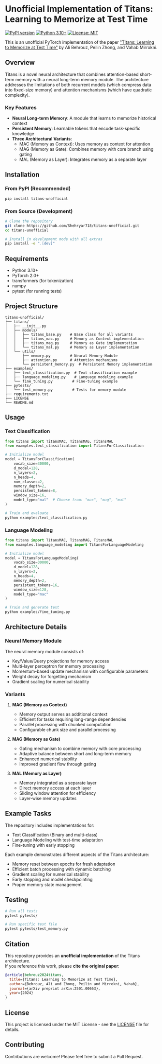# Unofficial Implementation of Titans: Learning to Memorize at Test Time

[![PyPI version](https://img.shields.io/pypi/v/titans-unofficial.svg)](https://pypi.org/project/titans-unofficial/)
[![Python 3.10+](https://img.shields.io/badge/python-3.10+-blue.svg)](https://www.python.org/downloads/release/python-3100/)
[![License: MIT](https://img.shields.io/badge/License-MIT-yellow.svg)](https://opensource.org/licenses/MIT)

This is an unofficial PyTorch implementation of the paper ["Titans: Learning to Memorize at Test Time"](https://arxiv.org/abs/2501.00663) by Ali Behrouz, Peilin Zhong, and Vahab Mirrokni.

## Overview

Titans is a novel neural architecture that combines attention-based short-term memory with a neural long-term memory module. The architecture addresses the limitations of both recurrent models (which compress data into fixed-size memory) and attention mechanisms (which have quadratic complexity).

### Key Features

- **Neural Long-term Memory**: A module that learns to memorize historical context
- **Persistent Memory**: Learnable tokens that encode task-specific knowledge
- **Three Architectural Variants**:
  - MAC (Memory as Context): Uses memory as context for attention
  - MAG (Memory as Gate): Combines memory with core branch using gating
  - MAL (Memory as Layer): Integrates memory as a separate layer

## Installation

### From PyPI (Recommended)

```bash
pip install titans-unofficial
```

### From Source (Development)

```bash
# Clone the repository
git clone https://github.com/Shehryar718/titans-unofficial.git
cd titans-unofficial

# Install in development mode with all extras
pip install -e ".[dev]"
```

## Requirements

- Python 3.10+
- PyTorch 2.0+
- transformers (for tokenization)
- numpy
- pytest (for running tests)

## Project Structure

```
titans-unofficial/
├── titans/
│   ├── __init__.py
│   ├── models/
│   │   ├── titans_base.py    # Base class for all variants
│   │   ├── titans_mac.py     # Memory as Context implementation
│   │   ├── titans_mag.py     # Memory as Gate implementation
│   │   └── titans_mal.py     # Memory as Layer implementation
│   └── utils/
│       ├── memory.py         # Neural Memory Module
│       ├── attention.py      # Attention mechanisms
│       └── persistent_memory.py  # Persistent Memory implementation
├── examples/
│   ├── text_classification.py  # Text classification example
│   ├── language_modeling.py    # Language modeling example
│   └── fine_tuning.py         # Fine-tuning example
├── pytests/
│   └── test_memory.py         # Tests for memory module
├── requirements.txt
├── LICENSE
└── README.md
```

## Usage

### Text Classification

```python
from titans import TitansMAC, TitansMAG, TitansMAL
from examples.text_classification import TitansForClassification

# Initialize model
model = TitansForClassification(
    vocab_size=30000,
    d_model=128,
    n_layers=2,
    n_heads=4,
    num_classes=2,
    memory_depth=2,
    persistent_tokens=8,
    window_size=16,
    model_type="mal"  # Choose from: "mac", "mag", "mal"
)
```

```bash
# Train and evaluate
python examples/text_classification.py
```

### Language Modeling

```python
from titans import TitansMAC, TitansMAG, TitansMAL
from examples.language_modeling import TitansForLanguageModeling

# Initialize model
model = TitansForLanguageModeling(
    vocab_size=30000,
    d_model=128,
    n_layers=2,
    n_heads=4,
    memory_depth=2,
    persistent_tokens=16,
    window_size=128,
    model_type="mac"
)
```

```bash
# Train and generate text
python examples/fine_tuning.py
```

## Architecture Details

### Neural Memory Module

The neural memory module consists of:
- Key/Value/Query projections for memory access
- Multi-layer perceptron for memory processing
- Momentum-based update mechanism with configurable parameters
- Weight decay for forgetting mechanism
- Gradient scaling for numerical stability

### Variants

1. **MAC (Memory as Context)**
   - Memory output serves as additional context
   - Efficient for tasks requiring long-range dependencies
   - Parallel processing with chunked computation
   - Configurable chunk size and parallel processing

2. **MAG (Memory as Gate)**
   - Gating mechanism to combine memory with core processing
   - Adaptive balance between short and long-term memory
   - Enhanced numerical stability
   - Improved gradient flow through gating

3. **MAL (Memory as Layer)**
   - Memory integrated as a separate layer
   - Direct memory access at each layer
   - Sliding window attention for efficiency
   - Layer-wise memory updates

## Example Tasks

The repository includes implementations for:
- Text Classification (Binary and multi-class)
- Language Modeling with test-time adaptation
- Fine-tuning with early stopping

Each example demonstrates different aspects of the Titans architecture:
- Memory reset between epochs for fresh adaptation
- Efficient batch processing with dynamic batching
- Gradient scaling for numerical stability
- Early stopping and model checkpointing
- Proper memory state management

## Testing

```bash
# Run all tests
pytest pytests/

# Run specific test file
pytest pytests/test_memory.py
```

## Citation

This repository provides an **unofficial implementation** of the Titans architecture.  
If you reference this work, please **cite the original paper**:

```bibtex
@article{behrouz2024titans,
  title={Titans: Learning to Memorize at Test Time},
  author={Behrouz, Ali and Zhong, Peilin and Mirrokni, Vahab},
  journal={arXiv preprint arXiv:2501.00663},
  year={2024}
}
```

## License

This project is licensed under the MIT License - see the [LICENSE](LICENSE) file for details.

## Contributing

Contributions are welcome! Please feel free to submit a Pull Request.

